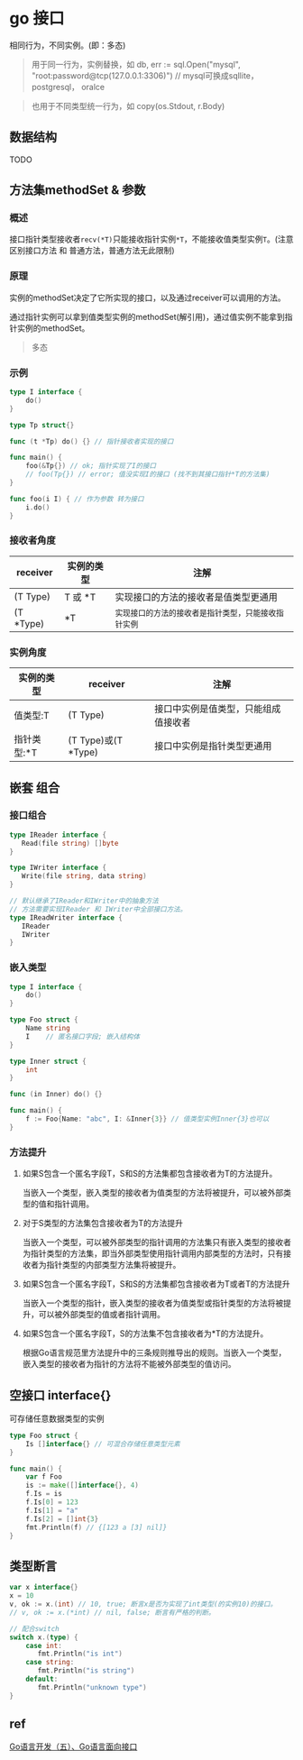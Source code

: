 # go 接口

相同行为，不同实例。(即：多态)

> 用于同一行为，实例替换，如 db, err := sql.Open("mysql", "root:password@tcp(127.0.0.1:3306)") // mysql可换成sqllite， postgresql， oralce  

> 也用于不同类型统一行为，如 copy(os.Stdout, r.Body)  

## 数据结构

TODO

## 方法集methodSet & 参数

### 概述

接口指针类型接收者`recv(*T)`只能接收指针实例`*T`，不能接收值类型实例`T`。(注意区别接口方法 和 普通方法，普通方法无此限制)

### 原理

实例的methodSet决定了它所实现的接口，以及通过receiver可以调用的方法。  

通过指针实例可以拿到值类型实例的methodSet(解引用)，通过值实例不能拿到指针实例的methodSet。  

> 多态

### 示例

```go
type I interface {
    do()
}

type Tp struct{}

func (t *Tp) do() {} // 指针接收者实现的接口

func main() {
    foo(&Tp{}) // ok; 指针实现了I的接口
    // foo(Tp{}) // error; 值没实现I的接口 (找不到其接口指针*T的方法集)
}

func foo(i I) { // 作为参数 转为接口
    i.do()
}
```

### 接收者角度

| receiver  | 实例的类型 | 注解                                                    |
| --------- | ---------- | ------------------------------------------------------- |
| (T Type)  | T 或 *T    | 实现接口的方法的接收者是值类型更通用                   |
| (T \*Type) | *T         | `实现接口的方法的接收者是指针类型，只能接收指针实例` |

### 实例角度

| 实例的类型  | receiver            | 注解                                 |
| ----------- | ------------------- | ------------------------------------ |
| 值类型:T    | (T Type)            | 接口中实例是值类型，只能组成值接收者 |
| 指针类型:\*T | (T Type)或(T *Type) | 接口中实例是指针类型更通用           |

## 嵌套 组合

### 接口组合

```go
type IReader interface {
   Read(file string) []byte
}

type IWriter interface {
   Write(file string, data string)
}

// 默认继承了IReader和IWriter中的抽象方法
// 方法需要实现IReader 和 IWriter中全部接口方法。
type IReadWriter interface {
   IReader
   IWriter
}
```

### 嵌入类型

```go
type I interface {
    do()
}

type Foo struct {
    Name string
    I    // 匿名接口字段; 嵌入结构体
}

type Inner struct {
    int
}

func (in Inner) do() {}

func main() {
    f := Foo{Name: "abc", I: &Inner{3}} // 值类型实例Inner{3}也可以
}
```

### 方法提升

1. 如果S包含一个匿名字段T，S和S的方法集都包含接收者为T的方法提升。

   当嵌入一个类型，嵌入类型的接收者为值类型的方法将被提升，可以被外部类型的值和指针调用。

2. 对于S类型的方法集包含接收者为T的方法提升

   当嵌入一个类型，可以被外部类型的指针调用的方法集只有嵌入类型的接收者为指针类型的方法集，即当外部类型使用指针调用内部类型的方法时，只有接收者为指针类型的内部类型方法集将被提升。

3. 如果S包含一个匿名字段T，S和S的方法集都包含接收者为T或者T的方法提升

   当嵌入一个类型的指针，嵌入类型的接收者为值类型或指针类型的方法将被提升，可以被外部类型的值或者指针调用。

4. 如果S包含一个匿名字段T，S的方法集不包含接收者为*T的方法提升。

   根据Go语言规范里方法提升中的三条规则推导出的规则。当嵌入一个类型，嵌入类型的接收者为指针的方法将不能被外部类型的值访问。

## 空接口 interface{}

可存储任意数据类型的实例

```go
type Foo struct {
    Is []interface{} // 可混合存储任意类型元素
}

func main() {
    var f Foo
    is := make([]interface{}, 4)
    f.Is = is
    f.Is[0] = 123
    f.Is[1] = "a"
    f.Is[2] = []int{3}
    fmt.Println(f) // {[123 a [3] nil]}
}
```

## 类型断言

```go
var x interface{}
x = 10
v, ok := x.(int) // 10, true; 断言x是否为实现了int类型(的实例10)的接口。
// v, ok := x.(*int) // nil, false; 断言有严格的判断。
```

```go
// 配合switch
switch x.(type) {
    case int:
       fmt.Println("is int")
    case string:
       fmt.Println("is string")
    default:
       fmt.Println("unknown type")
}
```

## ref

[Go语言开发（五）、Go语言面向接口](https://blog.51cto.com/9291927/2130244)

